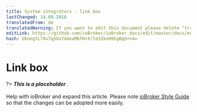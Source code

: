 ```yaml
---
title: System integrators - link box
lastChanged: 14.09.2018
translatedFrom: de
translatedWarning: If you want to edit this document please delete "translatedFrom" field, elsewise this document will be translated automatically again
editLink: https://github.com/ioBroker/ioBroker.docs/edit/master/docs/en/integrators/linkbox.md
hash: UknegtL74v7qSGxYd4eaMbfH+X/lm3ZenH9SgBqG+n4=
---
```

# Link box
?> ***This is a placeholder*** .<br><br> Help with ioBroker and expand this article. Please note [ioBroker Style Guide](https://www.iobroker.net/#de/documentation/community/styleguidedoc.md) so that the changes can be adopted more easily.